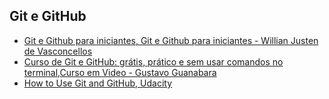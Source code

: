 
## Git e GitHub

- [Git e Github para iniciantes, Git e Github para iniciantes - Willian Justen de Vasconcellos](https://www.udemy.com/course/git-e-github-para-iniciantes/)
- [Curso de Git e GitHub: grátis, prático e sem usar comandos no terminal,Curso em Video - Gustavo Guanabara](https://www.youtube.com/watch?v=xEKo29OWILE&list=PLHz_AreHm4dm7ZULPAmadvNhH6vk9oNZA)
- [How to Use Git and GitHub, Udacity](https://www.youtube.com/watch?v=Ytux4IOAR_s&list=PLAwxTw4SYaPk8_-6IGxJtD3i2QAu5_s_p)